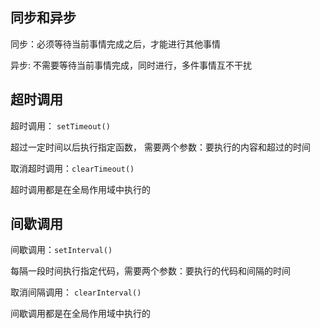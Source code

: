 ## 同步和异步 

同步：必须等待当前事情完成之后，才能进行其他事情 

异步: 不需要等待当前事情完成，同时进行，多件事情互不干扰

## 超时调用 

超时调用： `setTimeout() `

超过一定时间以后执行指定函数， 需要两个参数：要执行的内容和超过的时间 

取消超时调用：`clearTimeout() `

超时调用都是在全局作用域中执行的

## 间歇调用

间歇调用：`setInterval() `

每隔一段时间执行指定代码，需要两个参数：要执行的代码和间隔的时间

取消间隔调用： `clearInterval()`

间歇调用都是在全局作用域中执行的